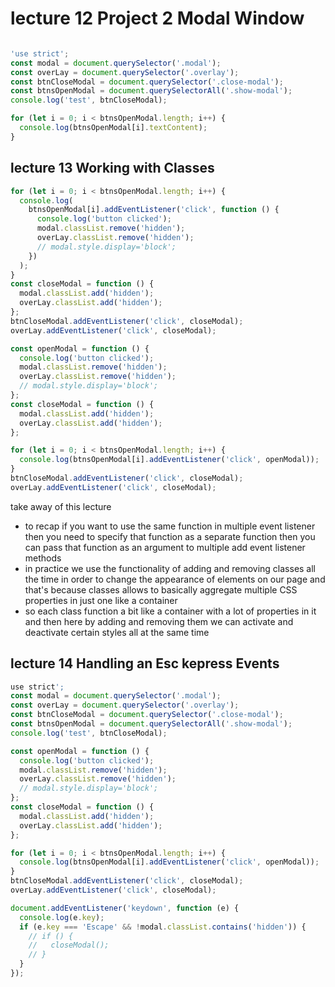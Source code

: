 # lecture 12  Project 2 Modal Window

```js

'use strict';
const modal = document.querySelector('.modal');
const overLay = document.querySelector('.overlay');
const btnCloseModal = document.querySelector('.close-modal');
const btnsOpenModal = document.querySelectorAll('.show-modal');
console.log('test', btnCloseModal);

for (let i = 0; i < btnsOpenModal.length; i++) {
  console.log(btnsOpenModal[i].textContent);
}

```

## lecture 13 Working with Classes 

```js
for (let i = 0; i < btnsOpenModal.length; i++) {
  console.log(
    btnsOpenModal[i].addEventListener('click', function () {
      console.log('button clicked');
      modal.classList.remove('hidden');
      overLay.classList.remove('hidden');
      // modal.style.display='block';
    })
  );
}
const closeModal = function () {
  modal.classList.add('hidden');
  overLay.classList.add('hidden');
};
btnCloseModal.addEventListener('click', closeModal);
overLay.addEventListener('click', closeModal);

```

```js
const openModal = function () {
  console.log('button clicked');
  modal.classList.remove('hidden');
  overLay.classList.remove('hidden');
  // modal.style.display='block';
};
const closeModal = function () {
  modal.classList.add('hidden');
  overLay.classList.add('hidden');
};

for (let i = 0; i < btnsOpenModal.length; i++) {
  console.log(btnsOpenModal[i].addEventListener('click', openModal));
}
btnCloseModal.addEventListener('click', closeModal);
overLay.addEventListener('click', closeModal);

```

take away of this lecture

- to recap if you want to use the same function in multiple event listener then you need to specify that function as a separate function then you can pass that function as an argument to multiple add event listener methods
- in practice we use the functionality of adding and removing classes all the time in order to change the appearance of elements on our page and that's because classes allows to basically aggregate multiple CSS properties in just one like a container
- so each class function a bit like a container with a lot of properties in it and then here by adding and removing them we can activate and deactivate certain styles all at the same time 

## lecture 14 Handling an Esc kepress Events

```js
use strict';
const modal = document.querySelector('.modal');
const overLay = document.querySelector('.overlay');
const btnCloseModal = document.querySelector('.close-modal');
const btnsOpenModal = document.querySelectorAll('.show-modal');
console.log('test', btnCloseModal);

const openModal = function () {
  console.log('button clicked');
  modal.classList.remove('hidden');
  overLay.classList.remove('hidden');
  // modal.style.display='block';
};
const closeModal = function () {
  modal.classList.add('hidden');
  overLay.classList.add('hidden');
};

for (let i = 0; i < btnsOpenModal.length; i++) {
  console.log(btnsOpenModal[i].addEventListener('click', openModal));
}
btnCloseModal.addEventListener('click', closeModal);
overLay.addEventListener('click', closeModal);

document.addEventListener('keydown', function (e) {
  console.log(e.key);
  if (e.key === 'Escape' && !modal.classList.contains('hidden')) {
    // if () {
    //   closeModal();
    // }
  }
});

```

